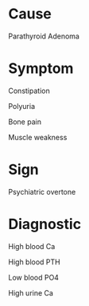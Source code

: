 # Cause

Parathyroid Adenoma

# Symptom

Constipation

Polyuria

Bone pain

Muscle weakness

# Sign

Psychiatric overtone

# Diagnostic

High blood Ca

High blood PTH

Low blood PO4

High urine Ca
